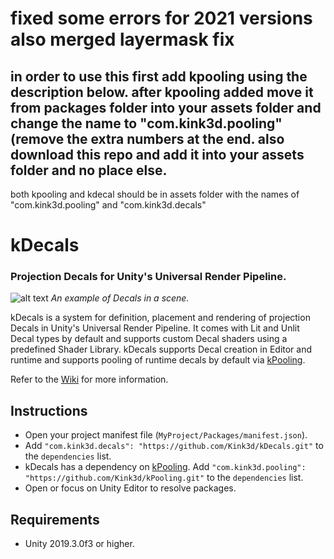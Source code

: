 # fixed some errors for 2021 versions also merged layermask fix
## in order to use this first add kpooling using the description below. after kpooling added move it from packages folder into your assets folder and change the name to "com.kink3d.pooling" (remove the extra numbers at the end. also download this repo and add it into your assets folder and no place else.
both kpooling and kdecal should be in assets folder with the names of "com.kink3d.pooling" and "com.kink3d.decals"
# kDecals
### Projection Decals for Unity's Universal Render Pipeline.

![alt text](https://github.com/Kink3d/kDecals/wiki/Images/Home00.png?raw=true)
*An example of Decals in a scene.*

kDecals is a system for definition, placement and rendering of projection Decals in Unity's Universal Render Pipeline. It comes with Lit and Unlit Decal types by default and supports custom Decal shaders using a predefined Shader Library. kDecals supports Decal creation in Editor and runtime and supports pooling of runtime decals by default via [kPooling](https://github.com/Kink3d/kPooling).

Refer to the [Wiki](https://github.com/Kink3d/kDecals/wiki/Home) for more information.

## Instructions
- Open your project manifest file (`MyProject/Packages/manifest.json`).
- Add `"com.kink3d.decals": "https://github.com/Kink3d/kDecals.git"` to the `dependencies` list.
- kDecals has a dependency on [kPooling](https://github.com/Kink3d/kPooling). Add `"com.kink3d.pooling": "https://github.com/Kink3d/kPooling.git"` to the `dependencies` list.
- Open or focus on Unity Editor to resolve packages.

## Requirements
- Unity 2019.3.0f3 or higher.